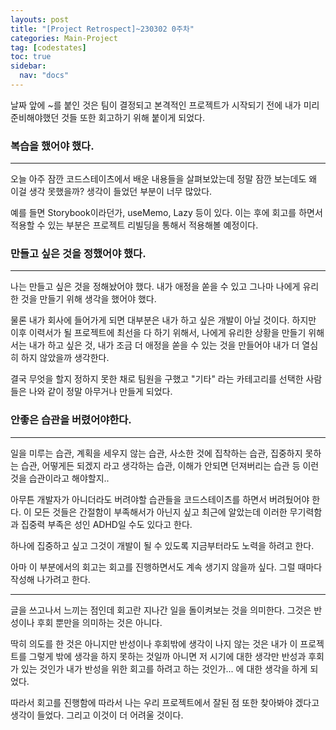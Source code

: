 ```yaml
---
layouts: post
title: "[Project Retrospect]~230302 0주차"
categories: Main-Project
tag: [codestates]
toc: true
sidebar:
  nav: "docs"
---
```


날짜 앞에 ~를 붙인 것은 팀이 결정되고 본격적인 프로젝트가 시작되기 전에 내가 미리 준비해야했던 것들 또한 회고하기 위해 붙이게 되었다.

### 복습을 했어야 했다.

---

오늘 아주 잠깐 코드스테이츠에서 배운 내용들을 살펴보았는데 정말 잠깐 보는데도 왜 이걸 생각 못했을까? 생각이 들었던 부분이 너무 많았다.

예를 들면 Storybook이라던가, useMemo, Lazy 등이 있다. 이는 후에 회고를 하면서 적용할 수 있는 부분은 프로젝트 리빌딩을 통해서 적용해볼 예정이다.

### 만들고 싶은 것을 정했어야 했다.

---

나는 만들고 싶은 것을 정해놨어야 했다. 내가 애정을 쏟을 수 있고 그나마 나에게 유리한 것을 만들기 위해 생각을 했어야 했다.

물론 내가 회사에 들어가게 되면 대부분은 내가 하고 싶은 개발이 아닐 것이다. 하지만 이후 이력서가 될 프로젝트에 최선을 다 하기 위해서, 나에게 유리한 상황을 만들기 위해서는 내가 하고 싶은 것, 내가 조금 더 애정을 쏟을 수 있는 것을 만들어야 내가 더 열심히 하지 않았을까 생각한다.

결국 무엇을 할지 정하지 못한 채로 팀원을 구했고 "기타" 라는 카테고리를 선택한 사람들은 나와 같이 정말 아무거나 만들게 되었다.

### 안좋은 습관을 버렸어야한다.

---

일을 미루는 습관, 계획을 세우지 않는 습관, 사소한 것에 집착하는 습관, 집중하지 못하는 습관, 어떻게든 되겠지 라고 생각하는 습관, 이해가 안되면 던져버리는 습관 등 이런 것을 습관이라고 해야할지..

아무튼 개발자가 아니더라도 버려야할 습관들을 코드스테이츠를 하면서 버려뒀어야 한다. 이 모든 것들은 간절함이 부족해서가 아닌지 싶고 최근에 알았는데 이러한 무기력함과 집중력 부족은 성인 ADHD일 수도 있다고 한다.

하나에 집중하고 싶고 그것이 개발이 될 수 있도록 지금부터라도 노력을 하려고 한다.

아마 이 부분에서의 회고는 회고를 진행하면서도 계속 생기지 않을까 싶다. 그럴 때마다 작성해 나가려고 한다.

---

글을 쓰고나서 느끼는 점인데 회고란 지나간 일을 돌이켜보는 것을 의미한다. 그것은 반성이나 후회 뿐만을 의미하는 것은 아니다.

딱히 의도를 한 것은 아니지만 반성이나 후회밖에 생각이 나지 않는 것은 내가 이 프로젝트를 그렇게 밖에 생각을 하지 못하는 것일까 아니면 저 시기에 대한 생각만 반성과 후회가 있는 것인가 내가 반성을 위한 회고를 하려고 하는 것인가... 에 대한 생각을 하게 되었다.

따라서 회고를 진행함에 따라서 나는 우리 프로젝트에서 잘된 점 또한 찾아봐야 겠다고 생각이 들었다. 그리고 이것이 더 어려울 것이다.
